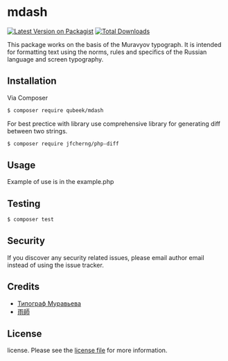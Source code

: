 # mdash

[![Latest Version on Packagist][ico-version]][link-packagist]
[![Total Downloads][ico-downloads]][link-downloads]

This package works on the basis of the Muravyov typograph. It is intended for formatting text using the norms, rules and specifics of the Russian language and screen typography.

## Installation

Via Composer

``` bash
$ composer require qubeek/mdash
```

For best prectice with library use comprehensive library for generating diff between two strings.

``` bash
$ composer require jfcherng/php-diff
```

## Usage

Example of use is in the example.php

## Testing

``` bash
$ composer test
```

## Security

If you discover any security related issues, please email author email instead of using the issue tracker.

## Credits

- [Типограф Муравьева](http://mdash.ru/)
- [雨師](https://github.com/tttptd)

## License

license. Please see the [license file](license.md) for more information.

[ico-version]: https://img.shields.io/packagist/v/qubeek/mdash.svg?style=flat-square
[ico-downloads]: https://img.shields.io/packagist/dt/qubeek/mdash.svg?style=flat-square
[ico-travis]: https://img.shields.io/travis/qubeek/mdash/master.svg?style=flat-square
[ico-styleci]: https://styleci.io/repos/12345678/shield

[link-packagist]: https://packagist.org/packages/qubeek/mdash
[link-downloads]: https://packagist.org/packages/qubeek/mdash
[link-travis]: https://travis-ci.org/qubeek/mdash
[link-styleci]: https://styleci.io/repos/12345678
[link-author]: https://github.com/qubeek
[link-contributors]: ../../contributors
